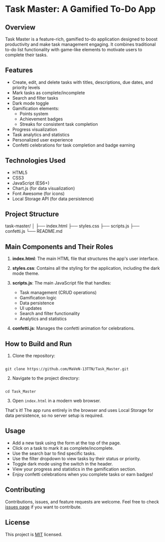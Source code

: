 # Task Master: A Gamified To-Do App

## Overview

Task Master is a feature-rich, gamified to-do application designed to boost productivity and make task management engaging. It combines traditional to-do list functionality with game-like elements to motivate users to complete their tasks.

## Features

- Create, edit, and delete tasks with titles, descriptions, due dates, and priority levels
- Mark tasks as complete/incomplete
- Search and filter tasks
- Dark mode toggle
- Gamification elements:
  - Points system
  - Achievement badges
  - Streaks for consistent task completion
- Progress visualization
- Task analytics and statistics
- Personalized user experience
- Confetti celebrations for task completion and badge earning

## Technologies Used

- HTML5
- CSS3
- JavaScript (ES6+)
- Chart.js (for data visualization)
- Font Awesome (for icons)
- Local Storage API (for data persistence)

## Project Structure

task-master/
│
├── index.html
├── styles.css
├── scripts.js
├── confetti.js
└── README.md

## Main Components and Their Roles

1. **index.html**: The main HTML file that structures the app's user interface.

2. **styles.css**: Contains all the styling for the application, including the dark mode theme.

3. **scripts.js**: The main JavaScript file that handles:

   - Task management (CRUD operations)
   - Gamification logic
   - Data persistence
   - UI updates
   - Search and filter functionality
   - Analytics and statistics

4. **confetti.js**: Manages the confetti animation for celebrations.

## How to Build and Run

1. Clone the repository:

```

git clone https://github.com/MaVeN-13TTN/Task_Master.git
```

2. Navigate to the project directory:

```

cd Task_Master

```

3. Open `index.html` in a modern web browser.

That's it! The app runs entirely in the browser and uses Local Storage for data persistence, so no server setup is required.

## Usage

- Add a new task using the form at the top of the page.
- Click on a task to mark it as complete/incomplete.
- Use the search bar to find specific tasks.
- Use the filter dropdown to view tasks by their status or priority.
- Toggle dark mode using the switch in the header.
- View your progress and statistics in the gamification section.
- Enjoy confetti celebrations when you complete tasks or earn badges!

## Contributing

Contributions, issues, and feature requests are welcome. Feel free to check [issues page](https://github.com/yourusername/task-master/issues) if you want to contribute.

## License

This project is [MIT](https://choosealicense.com/licenses/mit/) licensed.
